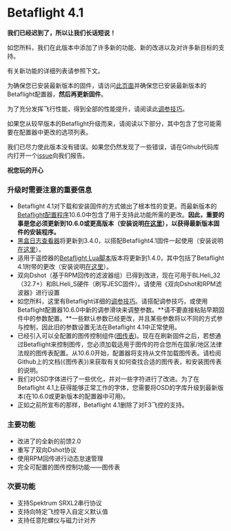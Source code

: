 # Betaflight 4.1



**我们已经迟到了，所以让我们长话短说！**

如您所料，我们在此版本中添加了许多新的功能、新的改进以及对许多新目标的支持。

有关新功能的详细列表请参照下文。

为确保您已安装最新版本的固件，请访问[此页面](https://github.com/betaflight/betaflight-configurator/releases)并确保您已安装最新版本的Betaflight配置器，**然后再更新固件**。

为了充分发挥飞行性能，得到全部的性能提升，请阅读此[调参技巧](../tiao-can-ji-qiao/betaflight-4.1.md)。

如果您从较早版本的Betaflight升级而来，请阅读以下部分，其中包含了您可能需要在配置器中更改的选项列表。

我们已尽力使此版本没有错误。如果您仍然发现了一些错误，请在Github代码库内打开一个[issue](https://github.com/betaflight/betaflight/issues)向我们报告。

**祝您玩的开心**  


### **升级时需要注意的重要信息**

* Betaflight 4.1对下载和安装固件的方式做出了根本性的变更。而最新版本的[Betaflight配置程序](https://github.com/betaflight/betaflight-configurator/releases)10.6.0中包含了用于支持此功能所需的更改。**因此，重要的事是您必须更新到10.6.0或更高版本（安装说明**[**在这里**](https://github.com/betaflight/betaflight-configurator#installation)**），以获得最新版本固件的安装程序。**
* [黑盒日志查看器](https://github.com/betaflight/blackbox-log-viewer/releases)将更新到3.4.0，以搭配Betaflight4.1固件一起使用（安装说明[在这里](https://github.com/betaflight/blackbox-log-viewer#installation)）。
* 适用于遥控器的[Betaflight Lua脚本](https://github.com/betaflight/betaflight-tx-lua-scripts/releases)版本将更新到1.4.0，其中包括了Betaflight 4.1附带的更改（安装说明[在这里](https://github.com/betaflight/betaflight-tx-lua-scripts#installing)）。
* 双向Dshot（基于RPM回传的滤波器组）已得到改进，现在可用于BLHeli\_32（32.7+）和BLHeli\_S硬件（刷写JESC固件）。请使用《双向Dshot和RPM滤波器》进行设置
* 如您所料，这里有Betaflight详细的[调参技巧](../tiao-can-ji-qiao/betaflight-4.1.md)。请搭配调参技巧，或使用Betaflight配置器10.6.0中新的调参滑块来调整参数。**请不要直接粘贴早期固件中的参数配置。**一些默认参数已经更改，并且某些参数将以不同的方式参与控制，因此旧的参数设置无法在Betaflight 4.1中正常使用。
* 已经引入可以全配置的图传控制组件\([图传表](http://mp.weixin.qq.com/s?__biz=Mzg4OTAzNzM5MA==&mid=2247484653&idx=1&sn=1d0ad0e942dc6c72aa7544623f1832f7&chksm=cff0b3ccf8873adae06185c0715ed8dea7412f132eb56f2ce7c319aebd21f739b93a685b3ff5&scene=21#wechat_redirect)\)。现在在刷新固件之后，若想通过Betaflight来控制图传，您必须加载适用于图传的符合您所在国家/地区法律法规的图传表配置。从10.6.0开始，配置器将支持从文件加载图传表。请检阅Github上的文档\(《图传表》\)来获取有关如何查找合适的图传表，和安装图传表的说明。
* 我们对OSD字体进行了一些优化，并对一些字符进行了改进。为了在Betaflight 4.1上获得能够正常工作的字体，您需要将OSD的字库升级到最新版本\(在10.6.0或更新版本的配置器中可用\)。
* 正如之前所宣布的那样，Betaflight 4.1删除了对F3飞控的支持。

### **主要功能**

* 改进了的全新的前馈2.0
* 重写了双向Dshot协议
* 使用RPM回传进行动态怠速管理
* 完全可配置的图传控制功能——图传表 

### **次要功能**

* 支持Spektrum SRXL2串行协议
* 支持向特定飞控导入自定义默认值
* 支持任意陀螺仪与磁力计对齐


